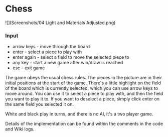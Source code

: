 # Chess
![](Screenshots/04 Light and Materials Adjusted.png)

### Input

- arrow keys - move through the board
- enter - select a piece to play with
- enter again - select a field to move the selected piece to
- any key - start a new game after win/draw is reached
- esc - exit game

The game obeys the usual chess rules. The pieces in the picture are in their initial positions at the start of the game. There's a little highlight on the field of the board which is currently selected, which you can use arrow keys to move around. You can use it to select a piece to play with, and then the field you want to play it to. If you want to deselect a piece, simply click enter on the same field you selected it on.

White and black play in turns, and there is no AI, it's a two player game.

Details of the implementation can be found within the comments in the code and Wiki logs.